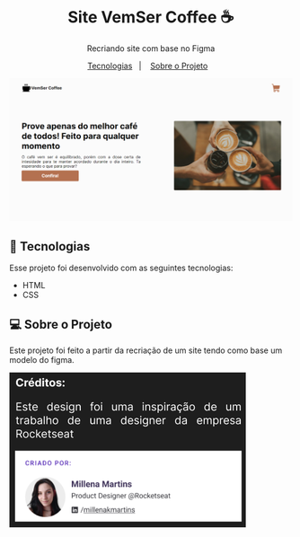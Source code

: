 <h1 align="center"> Site VemSer Coffee ☕</h1>

<p align="center"> Recriando site com base no Figma<br/>
</p>


<p align="center">
  <a href="#-tecnologias">Tecnologias</a>&nbsp;&nbsp;&nbsp;|&nbsp;&nbsp;&nbsp;
  <a href="#-sobre-o-projeto">Sobre o Projeto</a>&nbsp;&nbsp;&nbsp;
</p>
<p align="center">
  <img alt="imagem do site VemSer Coffee" src="./assets/site-coffee.png">
</p>



## 🚀 Tecnologias

Esse projeto foi desenvolvido com as seguintes tecnologias:

- HTML
- CSS

## 💻 Sobre o Projeto

Este projeto foi feito a partir da recriação de um site tendo como base um modelo do figma.



<img alt="imagem do site VemSer Coffee" src="./assets/creditos.png">
